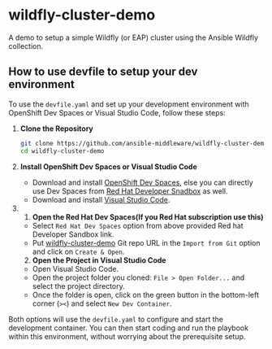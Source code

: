 # wildfly-cluster-demo

A demo to setup a simple Wildfly (or EAP) cluster using the Ansible Wildfly collection.

## How to use devfile to setup your dev environment

To use the `devfile.yaml` and set up your development environment with OpenShift Dev Spaces or Visual Studio Code, follow these steps:

1. **Clone the Repository**

    ```sh
    git clone https://github.com/ansible-middleware/wildfly-cluster-demo.git
    cd wildfly-cluster-demo
    ```
2. **Install OpenShift Dev Spaces or Visual Studio Code**

    - Download and install [OpenShift Dev Spaces](https://access.redhat.com/products/red-hat-openshift-dev-spaces), else you can directly use Dev Spaces from [Red Hat Developer Snadbox](https://console.redhat.com/openshift/sandbox) as well.
    - Download and install [Visual Studio Code](https://code.visualstudio.com/).

3. 1. **Open the Red Hat Dev Spaces(If you Red Hat subscription use this)**

   - Select `Red Hat Dev Spaces` option from above provided Red hat Developer Sandbox link.
   - Put [wildfly-cluster-demo](https://github.com/ansible-middleware/wildfly-cluster-demo.git) Git repo URL in the `Import from Git` option and click on `Create & Open`.
   
   2. **Open the Project in Visual Studio Code**

   - Open Visual Studio Code.
   - Open the project folder you cloned: `File > Open Folder...` and select the project directory.
   - Once the folder is open, click on the green button in the bottom-left corner (`><`) and select `New Dev Container`.

Both options will use the `devfile.yaml` to configure and start the development container. You can then start coding and run the playbook within this environment, without worrying about the prerequisite setup.

